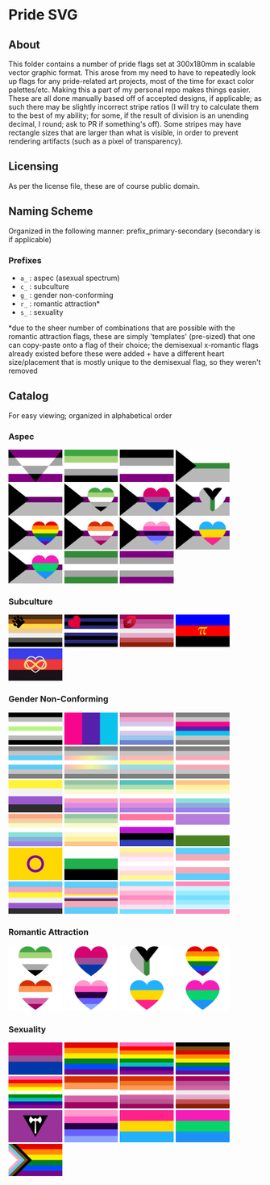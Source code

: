 # Pride SVG

## About

This folder contains a number of pride flags set at 300x180mm in scalable vector graphic format. This arose from my need to have to repeatedly look up flags for any pride-related art projects, most of the time for exact color palettes/etc. Making this a part of my personal repo makes things easier. These are all done manually based off of accepted designs, if applicable; as such there may be slightly incorrect stripe ratios (I will try to calculate them to the best of my ability; for some, if the result of division is an unending decimal, I round; ask to PR if something's off). Some stripes may have rectangle sizes that are larger than what is visible, in order to prevent rendering artifacts (such as a pixel of transparency).

## Licensing

As per the license file, these are of course public domain.

## Naming Scheme

Organized in the following manner: prefix_primary-secondary (secondary is if applicable)

### Prefixes

- `a_` : aspec (asexual spectrum)
- `c_` : subculture
- `g_` : gender non-conforming
- `r_` : romantic attraction*
- `s_` : sexuality

\*due to the sheer number of combinations that are possible with the romantic attraction flags, these are simply 'templates' (pre-sized) that one can copy-paste onto a flag of their choice; the demisexual x-romantic flags already existed before these were added + have a different heart size/placement that is mostly unique to the demisexual flag, so they weren't removed

## Catalog

For easy viewing; organized in alphabetical order

### Aspec

<p align="left">
  <img src="a_anego.svg"
       alt="anegosexual / aegosexual"
       title="anegosexual / aegosexual"
       height="64"/>
  <img src="a_aro.svg"
       alt="aromantic"
       title="aromantic"
       height="64"/>
  <img src="a_ace.svg"
       alt="asexual"
       title="asexual"
       height="64"/>
  <img src="a_demirom.svg"
       alt="demiromantic"
       title="demiromantic"
       height="64"/>
  <img src="a_demi.svg"
       alt="demisexual"
       title="demisexual"
       height="64"/>
  <img src="a_demi-aro.svg"
       alt="demisexual aromantic"
       title="demisexual aromantic"
       height="64"/>
  <img src="a_demi-bi.svg"
       alt="demisexual biromantic"
       title="demisexual biromantic"
       height="64"/>
  <img src="a_demi-demirom.svg"
       alt="demisexual demiromantic"
       title="demisexual demiromantic"
       height="64"/>
  <img src="a_demi-gay.svg"
       alt="demisexual homoromantic (gay variant)"
       title="demisexual homoromantic (gay variant)"
       height="64"/>
  <img src="a_demi-lesbian.svg"
       alt="demisexual homoromantic (lesbian variant)"
       title="demisexual homoromantic (lesbian variant)"
       height="64"/>
  <img src="a_demi-omni.svg"
       alt="demisexual omniromantic"
       title="demisexual omniromantic"
       height="64"/>
  <img src="a_demi-pan.svg"
       alt="demisexual panromantic"
       title="demisexual panromantic"
       height="64"/>
  <img src="a_demi-poly.svg"
       alt="demisexual polyromantic"
       title="demisexual polyromantic"
       height="64"/>
  <img src="a_grayrom.svg"
       alt="gray-romantic"
       title="gray-romantic"
       height="64"/>
  <img src="a_gray.svg"
       alt="gray-asexual"
       title="gray-asexual"
       height="64"/>
</p>

### Subculture

<p align="left">
  <img src="c_bear.svg"
       alt="bear"
       title="bear"
       height="64"/>
  <img src="c_leather.svg"
       alt="leather"
       title="leather"
       height="64"/>
  <img src="c_lipstick.svg"
       alt="lipstick lesbian"
       title="lipstick lesbian"
       height="64"/>
  <img src="c_polyam.svg"
       alt="polyamory (original/accepted)"
       title="polyamory (original/accepted)"
       height="64"/>
  <img src="c_polyam2.svg"
       alt="polyamory (alternative)"
       title="polyamory (alternative)"
       height="64"/>
</p>

### Gender Non-Conforming

<p align="left">
  <img src="g_agender.svg"
       alt="agender"
       title="agender"
       height="64"/>
  <img src="g_androg.svg"
       alt="androgynous"
       title="androgynous"
       height="64"/>
  <img src="g_bigender.svg"
       alt="bigender"
       title="bigender"
       height="64"/>
  <img src="g_demiandrog.svg"
       alt="demiandrogynous"
       title="demiandrogynous"
       height="64"/>
  <img src="g_demiboy.svg"
       alt="demiboy"
       title="demiboy"
       height="64"/>
  <img src="g_demifluid.svg"
       alt="demifluid"
       title="demifluid"
       height="64"/>
  <img src="g_demiflux.svg"
       alt="demiflux"
       title="demiflux"
       height="64"/>
  <img src="g_demigirl.svg"
       alt="demigirl"
       title="demigirl"
       height="64"/>
  <img src="g_enby.svg"
       alt="nonbinary"
       title="nonbinary (enby / nb)"
       height="64"/>
  <img src="g_gfae.svg"
       alt="genderfae"
       title="genderfae"
       height="64"/>
  <img src="g_gfaer.svg"
       alt="genderfaer"
       title="genderfaer"
       height="64"/>
  <img src="g_gfaun.svg"
       alt="genderfaun"
       title="genderfaun"
       height="64"/>
  <img src="g_gfaunet.svg"
       alt="genderfaunet"
       title="genderfaunet"
       height="64"/>
  <img src="g_gflor.svg"
       alt="genderflor"
       title="genderflor"
       height="64"/>
  <img src="g_gfluid.svg"
       alt="genderfluid"
       title="genderfluid"
       height="64"/>
  <img src="g_gqueer.svg"
       alt="genderqueer"
       title="genderqueer"
       height="64"/>
  <img src="g_intersex.svg"
       alt="intersex"
       title="intersex"
       height="64"/>
  <img src="g_neutrois.svg"
       alt="neutrois"
       title="neutrois"
       height="64"/>
  <img src="g_pangender.svg"
       alt="pangender"
       title="pangender"
       height="64"/>
  <img src="g_trans.svg"
       alt="transgender"
       title="transgender"
       height="64"/>
  <img src="g_trans-enby.svg"
       alt="transgender nonbinary (combined variant)"
       title="transgender nonbinary (trans-enby) (combined variant)"
       height="64"/>
  <img src="g_trans-enby2.svg"
       alt="transgender nonbinary (center stripe variant)"
       title="transgender nonbinary (trans-enby) (center stripe variant)"
       height="64"/>
  <img src="g_trans-femme.svg"
       alt="trans-femme"
       title="trans-femme"
       height="64"/>
  <img src="g_trans-masc.svg"
       alt="trans-masc"
       title="trans-masc"
       height="64"/>
</p>

### Romantic Attraction

<p align="left">
  <img src="r_aro.svg"
       alt="aromantic heart"
       title="aromantic heart"
       height="64"/>
  <img src="r_bi.svg"
       alt="biromantic heart"
       title="biromantic heart"
       height="64"/>
  <img src="r_demirom.svg"
       alt="demiromantic heart"
       title="demiromantic heart"
       height="64"/>
  <img src="r_gay.svg"
       alt="homoromantic (gay variant) heart"
       title="homoromantic (gay variant) heart"
       height="64"/>
  <img src="r_lesbian.svg"
       alt="homoromantic (lesbian variant) heart"
       title="homoromantic (lesbian variant) heart"
       height="64"/>
  <img src="r_omni.svg"
       alt="omniromantic heart"
       title="omniromantic heart"
       height="64"/>
  <img src="r_pan.svg"
       alt="panromantic heart"
       title="panromantic heart"
       height="64"/>
  <img src="r_poly.svg"
       alt="polyromantic heart"
       title="polyromantic heart"
       height="64"/>
</p>

### Sexuality

<p align="left">
  <img src="s_bi.svg"
       alt="bisexual"
       title="bisexual"
       height="64"/>
  <img src="s_gay.svg"
       alt="gay (modern)"
       title="gay (modern)"
       height="64"/>
  <img src="s_gay2.svg" 
       alt="gay (original)"
       title="gay (original)"
       height="64"/>
  <img src="s_gay3.svg"
       alt="gay (Philidelphian people-of-color variant)"
       title="gay (Philidelphian people-of-color variant)"
       height="64"/>
  <img src="s_gay4.svg"
       alt="gay (Estêvão Romane variant)"
       title="gay (Estêvão Romane variant)"
       height="64"/>
  <img src="s_lesbian.svg"
       alt="lesbian (modern simplified)"
       title="lesbian (modern simplified)"
       height="64"/>
  <img src="s_lesbian2.svg"
       alt="lesbian (modern extended)"
       title="lesbian (modern extended)"
       height="64"/>
  <img src="s_lesbian3.svg"
       alt="lesbian (older, lipstick-lesbian without emblem)"
       title="lesbian (older, lipstick-lesbian without emblem)"
       height="64"/>
  <img src="s_lesbian4.svg"
       alt="lesbian (labrys)"
       title="lesbian (labrys)"
       height="64"/>
  <img src="s_omni.svg"
       alt="omnisexual"
       title="omnisexual"
       height="64"/>
  <img src="s_pan.svg"
       alt="pansexual"
       title="pansexual"
       height="64"/>
  <img src="s_poly.svg"
       alt="polysexual"
       title="polysexual"
       height="64"/>
  <img src="s_progress.svg"
       alt="new progress pride flag"
       title="new progress pride flag"
       height="64"/>
</p>
